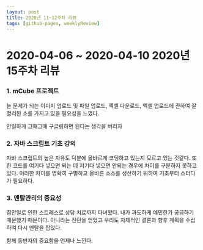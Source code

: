 ```yaml
---
layout: post
title: 2020년 11~12주차 리뷰
tags: [github-pages, weeklyReview]
---
```

2020-04-06 ~ 2020-04-10 2020년 15주차 리뷰
===
### 1. mCube 프로젝트
늘 문제가 되는 이미지 업로드 및 파일 업로드, 엑셀 다운로드, 엑셀 업로드에 관하여 잘 정리된 소를 가지고 있을 필요성을 느꼈다.

안일하게 그때그때 구글링하면 된다는 생각을 버리자

### 2. 자바 스크립트 기초 강의
자바 스크립트의 높은 자유도 덕분에 옳바르게 코딩하고 있는지 모르고 있는 것같다. 또한 코드를 여기다 넣으면 되는 데 저기다 넣으면 안되는 경우에 차이를 구분하지 못하고 있다. 이러한 차이를 명확히 구별하고 올바른 소스를 생산하기 위하여 기초부터 스터디가 필요하다.

### 3. 멘탈관리의 중요성
집안일로 인한 스트레스로 상담 치료까지 다녀왔다. 내가 과도하게 예민한가 궁금하기 때문했기 때문이다. 아니라는 진단을 얻었고 우리도 자체적인 결론과 향후 계획을 수립하여 다시 멘탈을 잡았다.

함께 동반자의 중요함을 언제나 느낀다.
